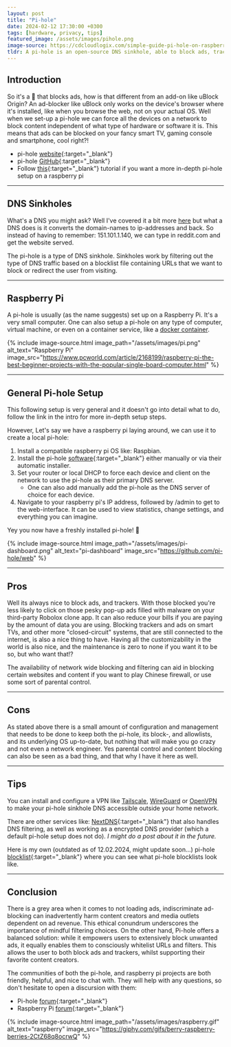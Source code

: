 ```yaml
---
layout: post
title: "Pi-hole"
date: 2024-02-12 17:30:00 +0300
tags: [hardware, privacy, tips]
featured_image: /assets/images/pihole.png
image-source: https://cdcloudlogix.com/simple-guide-pi-hole-on-raspberry-pi-with-ipv6/
tldr: A pi-hole is an open-source DNS sinkhole, able to block ads, trackers and other content on a network wide scale. This is a quick overview of what it is, how its used and what it can do.
---
```


## Introduction
So it's a 🥧 that blocks ads, how is that different from an add-on like uBlock Origin? An ad-blocker like uBlock only works on the device's browser where it's installed, like when you browse the web, not on your actual OS. Well when we set-up a pi-hole we can force all the devices on a network to block content independent of what type of hardware or software it is. This means that ads can be blocked on your fancy smart TV, gaming console and smartphone, cool right?!

* pi-hole [website](https://pi-hole.net/){:target="_blank"}
* pi-hole [GitHub](https://github.com/pi-hole/web){:target="_blank"}
* Follow [this](https://www.raspberrypi.com/tutorials/running-pi-hole-on-a-raspberry-pi/){:target="_blank"} tutorial if you want a more in-depth pi-hole setup on a raspberry pi

<hr />

## DNS Sinkholes
What's a DNS you might ask? Well I've covered it a bit more [here](https://www.samuelgranvik.tech/encrypted-dns) but what a DNS does is it converts the domain-names to ip-addresses and back. So instead of having to remember: 151.101.1.140, we can type in reddit.com and get the website served.

The pi-hole is a type of DNS sinkhole. Sinkholes work by filtering out the type of DNS traffic based on a blocklist file containing URLs that we want to block or redirect the user from visiting.

<hr />

## Raspberry Pi
A pi-hole is usually (as the name suggests) set up on a Raspberry Pi. It's a very small computer. One can also setup a pi-hole on any type of computer, virtual machine, or even on a container service, like a [docker container](https://www.docker.com/).

{% include image-source.html image_path="/assets/images/pi.png" alt_text="Raspberry Pi" image_src="https://www.pcworld.com/article/2168199/raspberry-pi-the-best-beginner-projects-with-the-popular-single-board-computer.html" %}

<hr />

## General Pi-hole Setup
This following setup is very general and it doesn't go into detail what to do, follow the link in the intro for more in-depth setup steps.

However, Let's say we have a raspberry pi laying around, we can use it to create a local pi-hole:
1. Install a compatible raspberry pi OS like: Raspbian.
2. Install the pi-hole [software](https://github.com/pi-hole/pi-hole/#one-step-automated-install){:target="_blank"} either manually or via their automatic installer.
3. Set your router or local DHCP to force each device and client on the network to use the pi-hole as their primary DNS server.
    * One can also add manually add the pi-hole as the DNS server of choice for each device.
4. Navigate to your raspberry pi's IP address, followed by /admin to get to the web-interface. It can be used to view statistics, change settings, and everything you can imagine.

Yey you now have a freshly installed pi-hole! 🥧

{% include image-source.html image_path="/assets/images/pi-dashboard.png" alt_text="pi-dashboard" image_src="https://github.com/pi-hole/web" %}

<hr />

## Pros
Well its always nice to block ads, and trackers. With those blocked you're less likely to click on those pesky pop-up ads filled with malware on your third-party Robolox clone app. It can also reduce your bills if you are paying by the amount of data you are using. Blocking trackers and ads on smart TVs, and other more "closed-circuit" systems, that are still connected to the internet, is also a nice thing to have. Having all the customizability in the world is also nice, and the maintenance is zero to none if you want it to be so, but who want that!?

The availability of network wide blocking and filtering can aid in blocking certain websites and content if you want to play Chinese firewall, or use some sort of parental control.

<hr />

## Cons
As stated above there is a small amount of configuration and management that needs to be done to keep both the pi-hole, its block-, and allowlists, and its underlying OS up-to-date, but nothing that will make you go crazy and not even a network engineer. Yes parental control and content blocking can also be seen as a bad thing, and that why I have it here as well.

<hr />

## Tips
You can install and configure a VPN like [Tailscale](https://tailscale.com/), [WireGuard](https://www.wireguard.com/) or [OpenVPN](https://openvpn.net/) to make your pi-hole sinkhole DNS accessible outside your home network.

There are other services like: [NextDNS](https://nextdns.io/){:target="_blank"} that also handles DNS filtering, as well as working as a encrypted DNS provider (which a default pi-hole setup does not do). <i>I might do a post about it in the future.</i>

Here is my own (outdated as of 12.02.2024, might update soon...) pi-hole [blocklist](https://github.com/krullmizter/pihole-blocklist){:target="_blank"} where you can see what pi-hole blocklists look like.
<hr />

## Conclusion
There is a grey area when it comes to not loading ads, indiscriminate ad-blocking can inadvertently harm content creators and media outlets dependent on ad revenue. This ethical conundrum underscores the importance of mindful filtering choices. On the other hand, Pi-hole offers a balanced solution: while it empowers users to extensively block unwanted ads, it equally enables them to consciously whitelist URLs and filters. This allows the user to both block ads and trackers, whilst supporting their favorite content creators.

The communities of both the pi-hole, and raspberry pi projects are both friendly, helpful, and nice to chat with. They will help with any questions, so don't hesitate to open a discursion with them:

* Pi-hole [forum](https://discourse.pi-hole.net/){:target="_blank"}
* Raspberry Pi [forum](https://forums.raspberrypi.com/){:target="_blank"}

{% include image-source.html image_path="/assets/images/raspberry.gif" alt_text="raspberry" image_src="https://giphy.com/gifs/berry-raspberry-berries-2CtZ68q8ocrwQ" %}